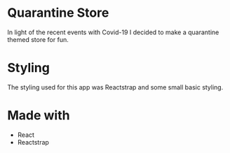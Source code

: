 # Quarantine Store

In light of the recent events with Covid-19 I decided to make a quarantine themed store for fun.

# Styling

The styling used for this app was Reactstrap and some small basic styling.

# Made with

- React
- Reactstrap
